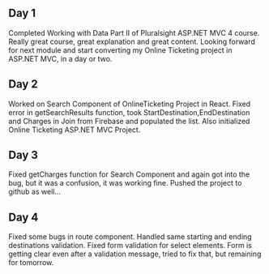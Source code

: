 
Day 1
---

Completed Working with Data Part II of Pluralsight ASP.NET MVC 4 course. Really great course, great explanation and great content. Looking forward for next module and start converting my Online Ticketing project in ASP.NET MVC, in a day or two.


Day 2
---

Worked on Search Component of OnlineTicketing Project in React. Fixed error in getSearchResults function, took StartDestination,EndDestination and Charges in Join from Firebase and populated the list. Also initialized Online Ticketing ASP.NET MVC Project.

Day 3
---

Fixed getCharges function for Search Component and again got into the bug, but it was a confusion, it was working fine. Pushed the project to github as well...


Day 4
---

Fixed some bugs in route component. Handled same starting and ending destinations validation. Fixed form validation for select elements. Form is getting clear even after a validation message, tried to fix that, but remaining for tomorrow.
